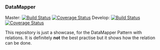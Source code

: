 ### DataMapper

Master:
[![Build Status](https://travis-ci.org/zf2timo/data-mapper.svg?branch=master)](http://travis-ci.org/zf2timo/data-mapper)
[![Coverage Status](https://coveralls.io/repos/zf2timo/data-mapper/badge.png?branch=master)](https://coveralls.io/r/zf2timo/data-mapper?branch=master)
Develop:
[![Build Status](https://travis-ci.org/zf2timo/data-mapper.svg?branch=develop)](http://travis-ci.org/zf2timo/data-mapper)
[![Coverage Status](https://coveralls.io/repos/zf2timo/data-mapper/badge.png?branch=develop)](https://coveralls.io/r/zf2timo/data-mapper?branch=master)

This repository is just a showcase, for the DataMapper Pattern with relations. It is definitely **not** the best practise
but it shows how the relation can be done.

